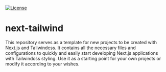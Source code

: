   

<a href="https://github.com/chris23lngr/next-tailwind/blob/master/LICENSE"><img src="https://img.shields.io/github/license/chris23lngr/next-tailwind" alt="License"></a>


# next-tailwind
This repository serves as a template for new projects to be created with Next.js and Tailwindcss. It contains all the necessary files and configurations to quickly and easily start developing Next.js applications with Tailwindcss styling. Use it as a starting point for your own projects or modify it according to your wishes.
